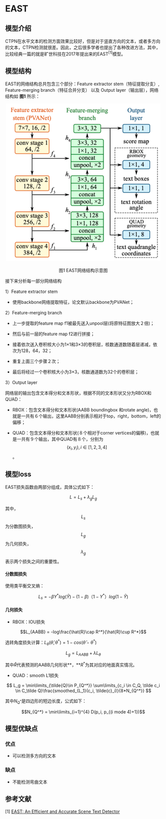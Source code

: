 # EAST

## 模型介绍

CTPN在水平文本的检测方面效果比较好，但是对于竖直方向的文本，或者多方向的文本，CTPN检测就很差。因此，之后很多学者也提出了各种改进方法，其中，比较经典一篇的就是旷世科技在2017年提出来的EAST<sup>[1]</sup>模型。

## 模型结构

  EAST的网络结构总共包含三个部分：Feature extractor stem（特征提取分支）, Feature-merging branch（特征合并分支） 以及 Output layer（输出层），网络结构如 **图1** 所示：

<center><img src="https://github.com/an1018/pics/raw/main/EAST_1.png" width = "500"></center>
<center><br>图1 EAST网络结构示意图</br></center>

接下来分析每一部分网络结构

1）Feature extractor stem

* 使用backbone网络提取特征，论文默认backbone为PVANet；

2）Feature-merging branch

* 上一步提取的feature map f1被最先送入unpool层(将原特征图放大２倍)；

* 然后与前一层的feature map f2进行拼接；
* 接着依次送入卷积核大小为1×1和3×3的卷积层，核数通道数随着层递减，依次为128，64，32；
* 重复上面三个步骤２次；
* 最后将经过一个卷积核大小为3×3，核数通道数为32个的卷积层；

3）Output layer

网络层的输出包含文本得分和文本形状，根据不同的文本形状又分为RBOX和QUAD：

* RBOX：包含文本得分和文本形状(AABB boundingbox 和rotate angle)，也就是一共有６个输出，这里AABB分别表示相对于top，right，bottom，left的偏移；

* QUAD：包含文本得分和文本形状(８个相对于corner vertices的偏移)，也就是一共有９个输出，其中QUAD有８个，分别为 $$(x_{i},y_{i}),i\in[1,2,3,4]$$。

## 模型loss

EAST损失函数由两部分组成，具体公式如下：

$$L=L_{s}+λ_{g}L_{g}$$

其中，$$L_{s}$$为分数图损失，$$L_{g}$$为几何损失，$$λ_{g}$$表示两个损失之间的重要性。

#### 分数图损失

使用类平衡交叉熵：

$$L_{s} = -\beta Y^{*}log(\hat{Y})-(1-\beta)（1-Y^*）log(1-\hat{Y})$$

####  几何损失

* RBOX：IOU损失

$$L_{AABB} = -log\frac{\hat{R}\cap R^*}{\hat{R}\cup R^*}$$

选转角度损失计算：$L_{\theta}(\hat{\theta},\theta^*) = 1-cos(\hat{\theta}-\theta^*)$

$$L_g=L_{AABB} + \lambda L_\theta$$

其中$\hat{R}$代表预测的AABB几何形状**，**$R^*$为其对应的地面真实情况。

* QUAD：smooth L1损失

$$ L_g = \min\limits_{\tilde{Q}\in P_{Q^*}} \sum\limits_{c_i \in C_Q, \tilde c_i \in C_\tilde Q}\frac{smoothed_{L_1}(c_i, \tilde{c}_i)}{8*N_{Q^*}} $$

其中$N_{Q^*}$是四边形的短边长度，公式如下：

$$N_{Q^*} = \min\limits_{i=1}^{4} D(p_i, p_{(i mode 4)+1})$$

## 模型优缺点

### 优点

* 可以检测多方向的文本

### 缺点

* 不能检测弯曲文本

## 参考文献

[1] [EAST: An Efficient and Accurate Scene Text Detector](https://arxiv.org/pdf/1704.03155.pdf)

